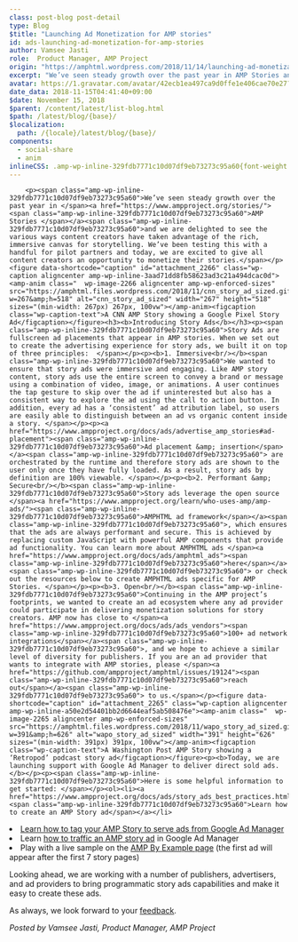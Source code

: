 ```yaml
---
class: post-blog post-detail
type: Blog
$title: "Launching Ad Monetization for AMP stories"
id: ads-launching-ad-monetization-for-amp-stories
author: Vamsee Jasti
role:  Product Manager, AMP Project
origin: "https://amphtml.wordpress.com/2018/11/14/launching-ad-monetization-for-amp-stories/amp/"
excerpt: "We’ve seen steady growth over the past year in AMP Stories and we are delighted to see the various ways content creators have taken advantage of the rich, immersive canvas for storytelling. We’ve been testing this with a handful for pilot partners and today, we are excited to give all content creators an opportunity to [&#8230;]"
avatar: https://1.gravatar.com/avatar/42ecb1ea497ca9d0ffe1e406cae70e27?s=96&d=identicon&r=G
date_data: 2018-11-15T04:41:40+09:00
$date: November 15, 2018
$parent: /content/latest/list-blog.html
$path: /latest/blog/{base}/
$localization:
  path: /{locale}/latest/blog/{base}/
components:
  - social-share
  - anim
inlineCSS: .amp-wp-inline-329fdb7771c10d07df9eb73273c95a60{font-weight:400;}.amp-wp-inline-a50e2d54401bb2d6644eaf5ab508476e{max-width:391px;}.amp-wp-inline-3aad71dd8fb58623ad3c21a494dcac0d{max-width:267px;}
---
```


<div class="amp-wp-article-content">

		<p><span class="amp-wp-inline-329fdb7771c10d07df9eb73273c95a60">We’ve seen steady growth over the past year in </span><a href="https://www.ampproject.org/stories/"><span class="amp-wp-inline-329fdb7771c10d07df9eb73273c95a60">AMP Stories </span></a><span class="amp-wp-inline-329fdb7771c10d07df9eb73273c95a60">and we are delighted to see the various ways content creators have taken advantage of the rich, immersive canvas for storytelling. We’ve been testing this with a handful for pilot partners and today, we are excited to give all content creators an opportunity to monetize their stories.</span></p><figure data-shortcode="caption" id="attachment_2266" class="wp-caption aligncenter amp-wp-inline-3aad71dd8fb58623ad3c21a494dcac0d"><amp-anim class="  wp-image-2266 aligncenter amp-wp-enforced-sizes" src="https://amphtml.files.wordpress.com/2018/11/cnn_story_ad_sized.gif?w=267&amp;h=518" alt="cnn_story_ad_sized" width="267" height="518" sizes="(min-width: 267px) 267px, 100vw"></amp-anim><figcaption class="wp-caption-text">A CNN AMP Story showing a Google Pixel Story Ad</figcaption></figure><h3><b>Introducing Story Ads</b></h3><p><span class="amp-wp-inline-329fdb7771c10d07df9eb73273c95a60">Story Ads are fullscreen ad placements that appear in AMP stories. When we set out to create the advertising experience for story ads, we built it on top of three principles:  </span></p><p><b>1. Immersive<br/></b><span class="amp-wp-inline-329fdb7771c10d07df9eb73273c95a60">We wanted to ensure that story ads were immersive and engaging. Like AMP story content, story ads use the entire screen to convey a brand or message using a combination of video, image, or animations. A user continues the tap gesture to skip over the ad if uninterested but also has a consistent way to explore the ad using the call to action button. In addition, every ad has a ‘consistent’ ad attribution label, so users are easily able to distinguish between an ad vs organic content inside a story. </span></p><p><a href="https://www.ampproject.org/docs/ads/advertise_amp_stories#ad-placement"><span class="amp-wp-inline-329fdb7771c10d07df9eb73273c95a60">Ad placement &amp; insertion</span></a><span class="amp-wp-inline-329fdb7771c10d07df9eb73273c95a60"> are orchestrated by the runtime and therefore story ads are shown to the user only once they have fully loaded. As a result, story ads by definition are 100% viewable. </span></p><p><b>2. Performant &amp; Secure<br/></b><span class="amp-wp-inline-329fdb7771c10d07df9eb73273c95a60">Story ads leverage the open source </span><a href="https://www.ampproject.org/learn/who-uses-amp/amp-ads/"><span class="amp-wp-inline-329fdb7771c10d07df9eb73273c95a60">AMPHTML ad framework</span></a><span class="amp-wp-inline-329fdb7771c10d07df9eb73273c95a60">, which ensures that the ads are always performant and secure. This is achieved by replacing custom JavaScript with powerful AMP components that provide ad functionality. You can learn more about AMPHTML ads </span><a href="https://www.ampproject.org/docs/ads/amphtml_ads"><span class="amp-wp-inline-329fdb7771c10d07df9eb73273c95a60">here</span></a><span class="amp-wp-inline-329fdb7771c10d07df9eb73273c95a60"> or check out the resources below to create AMPHTML ads specific for AMP Stories. </span></p><p><b>3. Open<br/></b><span class="amp-wp-inline-329fdb7771c10d07df9eb73273c95a60">Continuing in the AMP project’s footprints, we wanted to create an ad ecosystem where any ad provider could participate in delivering monetization solutions for story creators. AMP now has close to </span><a href="https://www.ampproject.org/docs/ads/ads_vendors"><span class="amp-wp-inline-329fdb7771c10d07df9eb73273c95a60">100+ ad network integrations</span></a><span class="amp-wp-inline-329fdb7771c10d07df9eb73273c95a60">, and we hope to achieve a similar level of diversity for publishers. If you are an ad provider that wants to integrate with AMP stories, please </span><a href="https://github.com/ampproject/amphtml/issues/19124"><span class="amp-wp-inline-329fdb7771c10d07df9eb73273c95a60">reach out</span></a><span class="amp-wp-inline-329fdb7771c10d07df9eb73273c95a60"> to us.</span></p><figure data-shortcode="caption" id="attachment_2265" class="wp-caption aligncenter amp-wp-inline-a50e2d54401bb2d6644eaf5ab508476e"><amp-anim class="  wp-image-2265 aligncenter amp-wp-enforced-sizes" src="https://amphtml.files.wordpress.com/2018/11/wapo_story_ad_sized.gif?w=391&amp;h=626" alt="wapo_story_ad_sized" width="391" height="626" sizes="(min-width: 391px) 391px, 100vw"></amp-anim><figcaption class="wp-caption-text">A Washington Post AMP Story showing a ‘Retropod’ podcast story ad</figcaption></figure><p><b>Today, we are launching support with Google Ad Manager to deliver direct sold ads. </b></p><p><span class="amp-wp-inline-329fdb7771c10d07df9eb73273c95a60">Here is some helpful information to get started: </span></p><ol><li><a href="https://www.ampproject.org/docs/ads/story_ads_best_practices.html"><span class="amp-wp-inline-329fdb7771c10d07df9eb73273c95a60">Learn how to create an AMP Story ad</span></a></li>
<li><a href="https://www.ampproject.org/docs/ads/advertise_amp_stories.html#google-ad-manager"><span class="amp-wp-inline-329fdb7771c10d07df9eb73273c95a60">Learn how to tag your AMP Story to serve ads from Google Ad Manager</span></a></li>
<li><span class="amp-wp-inline-329fdb7771c10d07df9eb73273c95a60">Learn </span><a href="https://support.google.com/admanager/answer/9038178"><span class="amp-wp-inline-329fdb7771c10d07df9eb73273c95a60">how to traffic an AMP story ad</span></a><span class="amp-wp-inline-329fdb7771c10d07df9eb73273c95a60"> in Google Ad Manager </span></li>
<li><span class="amp-wp-inline-329fdb7771c10d07df9eb73273c95a60">Play with a live sample on the </span><a href="https://ampbyexample.com/stories/monetization/doubleclick/"><span class="amp-wp-inline-329fdb7771c10d07df9eb73273c95a60">AMP By Example page</span></a><span class="amp-wp-inline-329fdb7771c10d07df9eb73273c95a60"> (the first ad will appear after the first 7 story pages)</span></li>
</ol><p>Looking ahead, we are working with a number of publishers, advertisers, and ad providers to bring programmatic story ads capabilities and make it easy to create these ads.</p><p><span class="amp-wp-inline-329fdb7771c10d07df9eb73273c95a60">As always, we look forward to your </span><a href="https://github.com/ampproject/amphtml/issues/19124"><span class="amp-wp-inline-329fdb7771c10d07df9eb73273c95a60">feedback</span></a><span class="amp-wp-inline-329fdb7771c10d07df9eb73273c95a60">.</span></p><p><i><span class="amp-wp-inline-329fdb7771c10d07df9eb73273c95a60">Posted by Vamsee Jasti, Product Manager, AMP Project</span></i></p>	</div>

	

</div>

